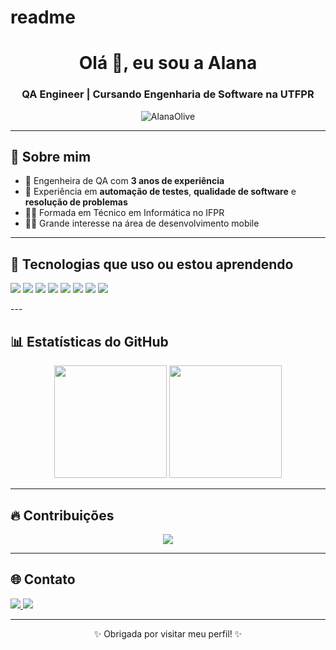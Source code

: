 # readme
<h1 align="center">Olá 👋, eu sou a Alana</h1>
<h3 align="center">QA Engineer | Cursando Engenharia de Software na UTFPR </h3>

<p align="center">
  <img src="https://komarev.com/ghpvc/?username=AlanaOlive&label=Visualiza%C3%A7%C3%B5es+do+perfil&color=0e75b6&style=flat" alt="AlanaOlive" />
</p>

---

## 🧠 Sobre mim

- 💼 Engenheira de QA com **3 anos de experiência**
- 🧪 Experiência em **automação de testes**, **qualidade de software** e **resolução de problemas**
- 👩‍🎓 Formada em Técnico em Informática no IFPR
- 👩‍💻 Grande interesse na área de desenvolvimento mobile
---

## 🔧 Tecnologias que uso ou estou aprendendo

<p align="left">
  <!-- Desenvolvimento -->
  <img src="https://img.shields.io/badge/Java-ED8B00?style=for-the-badge&logo=java&logoColor=white"/>
  <img src="https://img.shields.io/badge/React-20232A?style=for-the-badge&logo=react&logoColor=61DAFB"/>
  <img src="https://img.shields.io/badge/JavaScript-F7DF1E?style=for-the-badge&logo=javascript&logoColor=black"/>
  <img src="https://img.shields.io/badge/Dart-0175C2?style=for-the-badge&logo=dart&logoColor=white"/>
  <img src="https://img.shields.io/badge/Flutter-02569B?style=for-the-badge&logo=flutter&logoColor=white"/>
  <img src="https://img.shields.io/badge/Python-3776AB?style=for-the-badge&logo=python&logoColor=white"/>
  <img src="https://img.shields.io/badge/CSharp-239120?style=for-the-badge&logo=csharp&logoColor=white"/>

  <!-- Outros -->
  <img src="https://img.shields.io/badge/Git-F05032?style=for-the-badge&logo=git&logoColor=white"/>
</p>
---

## 📊 Estatísticas do GitHub

<div align="center">
  <img src="https://github-readme-stats.vercel.app/api?username=AlanaOlive&show_icons=true&theme=tokyonight&hide_title=true" height="180em"/>
  <img src="https://github-readme-stats.vercel.app/api/top-langs/?username=AlanaOlive&layout=compact&theme=tokyonight" height="180em"/>
</div>

---

## 🔥 Contribuições

<div align="center">
  <img src="https://github-readme-streak-stats.herokuapp.com/?user=AlanaOlive&theme=tokyonight" />
</div>

---

## 🌐 Contato

<p align="left">
  <a href="www.linkedin.com/in/alana-oliveira-a1599a222" target="_blank">
    <img src="https://img.shields.io/badge/-LinkedIn-%230077B5?style=for-the-badge&logo=linkedin&logoColor=white" />
  </a>
  <a href="alanaolive1506@gmail.com">
    <img src="https://img.shields.io/badge/-Email-%23333?style=for-the-badge&logo=gmail&logoColor=white"/>
  </a>
</p>

---

<p align="center">✨ Obrigada por visitar meu perfil! ✨</p>
